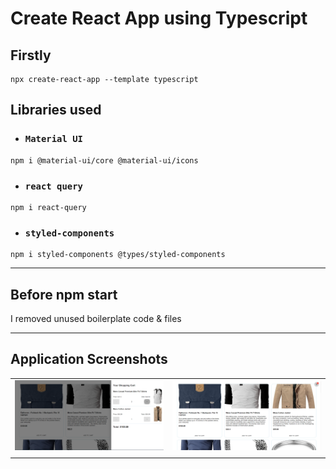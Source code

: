 # Create React App using Typescript
## Firstly
```
npx create-react-app --template typescript
```
## Libraries used
- ### `Material UI`
``` 
npm i @material-ui/core @material-ui/icons 
```
- ### `react query`
``` 
npm i react-query 
```
- ### `styled-components`
``` 
npm i styled-components @types/styled-components
```
---
## Before npm start
I removed unused boilerplate code & files 

---

## Application Screenshots

|   |   |
| - | - |
| ![Application Preview](https://github.com/KhaledTaymour/react-shopping-cart-ts/blob/master/src/assets/screenshots/screenshot1.PNG?raw=true)  | ![Application Preview](https://github.com/KhaledTaymour/react-shopping-cart-ts/blob/master/src/assets/screenshots/screenshot2.PNG?raw=true)  |
|  |  |

